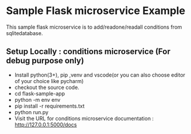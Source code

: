 # Sample Flask microservice Example

This sample flask microservice is to add/readone/readall conditions from sqlitedatabase.

## Setup Locally : conditions microservice (For debug purpose only)

- Install python(3+), pip ,venv and vscode(or you can also choose editor of your choice like pycharm)
- checkout the source code.
- cd flask-sample-app 
- python -m env env
- pip install -r requirements.txt
- python run.py
- Visit the URL for conditions microservice documentation : http://127.0.0.1:5000/docs